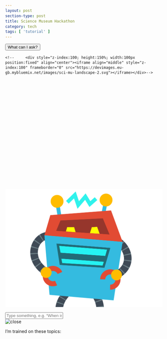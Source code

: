 ```yaml
---
layout: post
section-type: post
title: Science Museum Hackathon
category: tech
tags: [ 'tutorial' ]
---
```


 
 
 <div id="svg_wrapper">
        <div id="output-audio" class="audio-on" onclick="TTSModule.toggle()" value="ON"></div>
        <button id="help" class="tooltip-dialog-btn" onclick="Sidebar.toggle()">What can I ask?</button>
        
    <!--     <div style="z-index:100; height:150%; width:100px position:fixed" align="center"><iframe align="middle" style="z-index:100" frameborder="0" src="https://devimages.eu-gb.mybluemix.net/images/sci-mu-landscape-2.svg"></iframe></div>-->
<svg id="svg_canvas" viewBox="0 0 1024 704" version="1.1" xmlns="http://www.w3.org/2000/svg"></svg>
<img src="images/sci-mu-9000.svg" alt="Kiwi standing on oval">
       <!-- <div id="svg_size">
            <svg id="svg_canvas" viewBox="0 0 1024 704" version="1.1" xmlns="http://www.w3.org/2000/svg"></svg>
        </div>-->
        <div class="chatUi">
            <div id="chat-scroll-wrapper"><div id="chat-flow"></div></div>
            <div id="input-wrapper" class="responsive-columns-wrapper">
                <div id="input-mic-holder">
                    <div id="input-mic" class="inactive-mic" onclick="STTModule.micON()"></div>
                </div>

<label for="user-input" class="input-outline responsive-column">
                  <input id="user-input" type="text" placeholder="Type something, e.g. “When is lunch”">
                </label>
            </div>
        </div>
        <div id="tooltip-dialog-list"></div>
        <div id="sidebar">
            <div class="close-div" onclick="Sidebar.toggle()">
                <img src="images/close-button.png" class="close" alt="close" />
            </div>
            <p class="pre-bar">I’m trained on these topics:</p>
            <ul id="suggestion-list"></ul>
        </div>
    </div>
